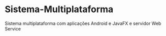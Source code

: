 # Sistema-Multiplataforma
Sistema multiplataforma com aplicações Android e JavaFX e servidor Web Service 
